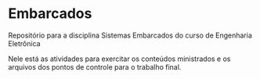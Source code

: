 # Embarcados
Repositório para a disciplina Sistemas Embarcados do curso de Engenharia Eletrônica

Nele está as atividades para exercitar os conteúdos ministrados e os arquivos dos pontos de controle para o trabalho final.
